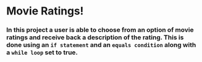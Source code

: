 # Movie Ratings!

### In this project a user is able to choose from an option of movie ratings and receive back a description of the rating. This is done using an `if statement` and an `equals condition` along with a `while loop` set to true.